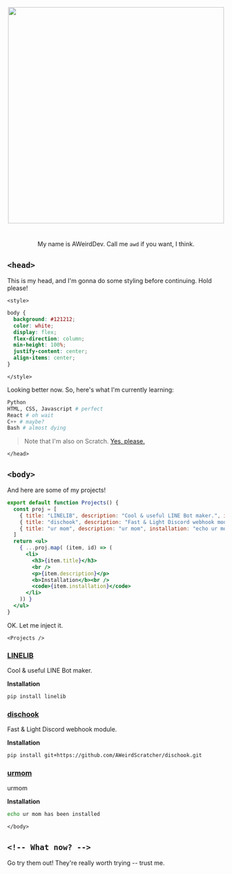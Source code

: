 <div align="center">
  <img src="https://user-images.githubusercontent.com/90096971/205478716-f86669d1-ef24-4d50-bb16-6dac1fe2fccf.png" width="500" />

# <!DOCTYPE HTML>
My name is AWeirdDev. Call me `awd` if you want, I think.

</div>

## `<head>`
This is my head, and I'm gonna do some styling before continuing. Hold please!

`<style>`
```css
body {
  background: #121212;
  color: white;
  display: flex;
  flex-direction: column;
  min-height: 100%;
  justify-content: center;
  align-items: center;
}
```
`</style>`

Looking better now. So, here's what I'm currently learning:

```py
Python
HTML, CSS, Javascript # perfect
React # oh wait
C++ # maybe?
Bash # almost dying
```
> Note that I'm also on Scratch. [Yes, please.](https://scratch.mit.edu)

`</head>`

## `<body>`
And here are some of my projects!
```jsx
export default function Projects() {
  const proj = [
    { title: "LINELIB", description: "Cool & useful LINE Bot maker.", installation: "pip install linelib" },
    { title: "dischook", description: "Fast & Light Discord webhook module.", installation: "pip install git+https://github.com/AWeirdScratcher/dischook.git" },
    { title: "ur mom", description: "ur mom", installation: "echo ur mom has been installed" }
  ]
  return <ul>
    { ...proj.map( (item, id) => (
      <li>
        <h3>{item.title}</h3>
        <br />
        <p>{item.description}</p>
        <b>Installation</b><br />
        <code>{item.installation}</code>
      </li>
    )) }
  </ul>
}
```

OK. Let me inject it.

`<Projects />`

### [LINELIB](https://github.com/AWeirdScratcher/linelib)
Cool & useful LINE Bot maker.

**Installation**
```bash
pip install linelib
```

### [dischook](https://github.com/AWeirdScratcher/dischook)
Fast & Light Discord webhook module.

**Installation**
```bash
pip install git+https://github.com/AWeirdScratcher/dischook.git
```

### [urmom](https://google.com/search?q=urmom)
urmom

**Installation**
```bash
echo ur mom has been installed
```

`</body>`

## `<!-- What now? -->`
Go try them out! They're really worth trying -- trust me.
